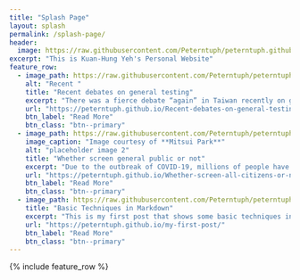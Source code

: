 ```yaml
---
title: "Splash Page"
layout: splash
permalink: /splash-page/
header:
  image: https://raw.githubusercontent.com/Peterntuph/peterntuph.github.io/master/_pics/sky.png
excerpt: "This is Kuan-Hung Yeh's Personal Website"
feature_row:
  - image_path: https://raw.githubusercontent.com/Peterntuph/peterntuph.github.io/master//_pics/landscape.png
    alt: "Recent "
    title: "Recent debates on general testing"
    excerpt: "There was a fierce debate “again” in Taiwan recently on general testing for coronavirus. However, this time the problem is not about screening all citizens but all arrivals at borders, worrying about the risk of asymptomatic carriers."
    url: "https://peterntuph.github.io/Recent-debates-on-general-testing/"
    btn_label: "Read More"
    btn_class: "btn--primary"
  - image_path: https://raw.githubusercontent.com/Peterntuph/peterntuph.github.io/master//_pics/Mitsui.png
    image_caption: "Image courtesy of **Mitsui Park**"
    alt: "placeholder image 2"
    title: "Whether screen general public or not"
    excerpt: "Due to the outbreak of COVID-19, millions of people have lived in fear of being infected by this contagious and fatal virus."
    url: "https://peterntuph.github.io/Whether-screen-all-citizens-or-not/"
    btn_label: "Read More"
    btn_class: "btn--primary"
  - image_path: https://raw.githubusercontent.com/Peterntuph/peterntuph.github.io/master//_pics/sunset.png
    title: "Basic Techniques in Markdown"
    excerpt: "This is my first post that shows some basic techniques in Markdown"
    url: "https://peterntuph.github.io/my-first-post/"
    btn_label: "Read More"
    btn_class: "btn--primary"    
---
```


{% include feature_row %}
